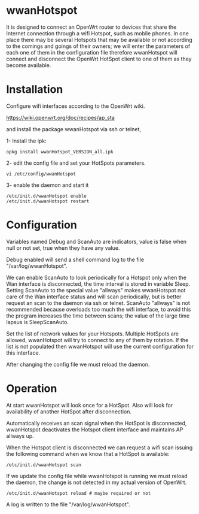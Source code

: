 # wwanHotspot

It is designed to connect an OpenWrt router to devices that share the Internet connection through a wifi Hotspot, such as mobile phones. In one place there may be several Hotspots that may be available or not according to the comings and goings of their owners; we will enter the parameters of each one of them in the configuration file therefore wwanHotspot will connect and disconnect the OpenWrt HotSpot client to one of them as they become available.

# Installation
Configure wifi interfaces according to the OpenWrt wiki.

https://wiki.openwrt.org/doc/recipes/ap_sta

and install the package wwanHotspot via ssh or telnet,

1- Install the ipk:
   ```
   opkg install wwanHotspot_VERSION_all.ipk
   ```
2- edit the config file and set your HotSpots parameters.
   ```
   vi /etc/config/wwanHotspot
   ```

3- enable the daemon and start it
   ```
   /etc/init.d/wwanHotspot enable
   /etc/init.d/wwanHotspot restart
   ```
# Configuration

Variables named Debug and ScanAuto are indicators, value is false when null or not set, true when they have any value.

Debug enabled will send a shell command log to the file "/var/log/wwanHotspot".

We can enable ScanAuto to look periodically for a Hotspot only when the Wan interface is disconnected, the time interval is stored in variable Sleep. Setting ScanAuto to the special value "allways" makes wwanHotspot not care of the Wan interface status and will scan periodically, but is better request an scan to the daemon via ssh or telnet. ScanAuto "allways" is not recommended because overloads too much the wifi interface, to avoid this the program increases the time between scans; the value of the large time lapsus is SleepScanAuto.

Set the list of network values for your Hotspots. Multiple HotSpots are allowed, wwanHotspot will try to connect to any of them by rotation. If the list is not populated then wwanHotspot will use the current configuration for this interface.

After changing the config file we must reload the daemon.

# Operation

At start wwanHotspot will look once for a HotSpot.
Also will look for availability of another HotSpot after disconnection.

Automatically receives an scan signal when the HotSpot is disconnected, wwanHotspot deactivates the Hotspot client interface and maintains AP allways up.

When the Hotspot client is disconnected we can request a wifi scan issuing the following command when we know that a HotSpot is available:
   ```
   /etc/init.d/wwanHotspot scan
   ```
If we update the config file while wwanHotspot is running we must reload the daemon, the change is not detected in my actual version of OpenWrt.
   ```
   /etc/init.d/wwanHotspot reload # maybe required or not
   ```
A log is written to the file "/var/log/wwanHotspot".
